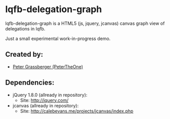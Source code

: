 lqfb-delegation-graph
=====================

lqfb-delegation-graph is a HTML5 (js, jquery, jcanvas) canvas graph view of delegations in lqfb.

Just a small experimental work-in-progress demo.

Created by:
-----------
- [Peter Grassberger (PeterTheOne)](http://petergrassberger.com)

Dependencies:
-------------
- jQuery 1.8.0 (allready in repository):
	- Site: http://jquery.com/
- jcanvas (allready in repository):
	- Site: http://calebevans.me/projects/jcanvas/index.php
